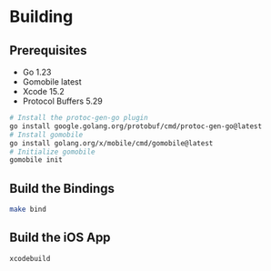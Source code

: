# Building

## Prerequisites

- Go 1.23
- Gomobile latest
- Xcode 15.2
- Protocol Buffers 5.29

```sh
# Install the protoc-gen-go plugin
go install google.golang.org/protobuf/cmd/protoc-gen-go@latest
# Install gomobile
go install golang.org/x/mobile/cmd/gomobile@latest
# Initialize gomobile
gomobile init
```

## Build the Bindings
```sh
make bind
```

## Build the iOS App
```sh
xcodebuild
```
